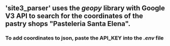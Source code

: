 ## 'site3_parser' uses the *geopy* library with Google V3 API to search for the coordinates of the pastry shops "Pasteleria Santa Elena". ##    
### To add coordinates to json, paste the API_KEY into the *.env* file ###    

